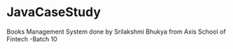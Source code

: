 # JavaCaseStudy
Books Management System
done by Srilakshmi Bhukya
from Axis School of Fintech -Batch 10
